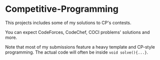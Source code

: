 # Competitive-Programming
This projects includes some of my solutions to CP's contests.

You can expect CodeForces, CodeChef, COCI problems' solutions and more.

Note that most of my submissions feature a heavy template and CP-style programming.
The actual code will often be inside `void solve(){...}`.

